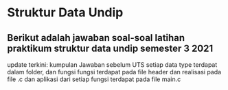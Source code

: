 # Struktur Data Undip
## Berikut adalah jawaban soal-soal latihan praktikum struktur data undip semester 3 2021

update terkini: kumpulan Jawaban sebelum UTS 
setiap data type terdapat dalam folder, dan fungsi fungsi terdapat pada file header dan realisasi pada file .c
dan aplikasi dari setiap fungsi terdapat pada file main<datatype>.c
